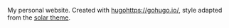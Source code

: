 My personal website. Created with [hugo]()https://gohugo.io/, style adapted from the [solar theme](https://themes.gohugo.io/solar-theme-hugo/).